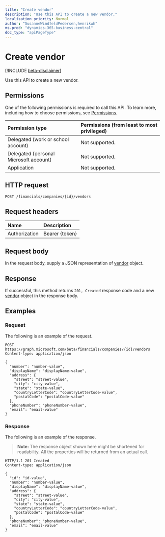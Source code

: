 ```yaml
---
title: "Create vendor"
description: "Use this API to create a new vendor."
localization_priority: Normal
author: "SusanneWindfeldPedersen,henrikwh"
ms.prod: "dynamics-365-business-central"
doc_type: "apiPageType"
---
```


# Create vendor

[!INCLUDE [beta-disclaimer](../../includes/beta-disclaimer.md)]

Use this API to create a new vendor.

## Permissions

One of the following permissions is required to call this API. To learn more, including how to choose permissions, see [Permissions](/graph/permissions-reference).

| Permission type                        | Permissions (from least to most privileged) |
|:---------------------------------------|:--------------------------------------------|
| Delegated (work or school account)     | Not supported. |
| Delegated (personal Microsoft account) | Not supported. |
| Application                            | Not supported. |

## HTTP request

<!-- { "blockType": "ignored" } -->

```http
POST /financials/companies/{id}/vendors
```

## Request headers

| Name          | Description   |
|:--------------|:--------------|
| Authorization | Bearer {token} |

## Request body

In the request body, supply a JSON representation of [vendor](../resources/vendor.md) object.

## Response

If successful, this method returns `201, Created` response code and a new [vendor](../resources/dynamics-vendor.md) object in the response body.

## Examples

### Request

The following is an example of the request.
<!-- {
  "blockType": "request",
  "name": "create_vendor_from_company"
}-->

```http
POST https://graph.microsoft.com/beta/financials/companies/{id}/vendors
Content-type: application/json

{
  "number": "number-value",
  "displayName": "displayName-value",
  "address": {
    "street": "street-value",
    "city": "city-value",
    "state": "state-value",
    "countryLetterCode": "countryLetterCode-value",
    "postalCode": "postalCode-value"
  },
  "phoneNumber": "phoneNumber-value",
  "email": "email-value"
}
```

### Response

The following is an example of the response.

> **Note:** The response object shown here might be shortened for readability. All the properties will be returned from an actual call.

<!-- {
  "blockType": "response",
  "truncated": true,
  "@odata.type": "microsoft.graph.vendor"
} -->

```http
HTTP/1.1 201 Created
Content-type: application/json

{
  "id": "id-value",
  "number": "number-value",
  "displayName": "displayName-value",
  "address": {
    "street": "street-value",
    "city": "city-value",
    "state": "state-value",
    "countryLetterCode": "countryLetterCode-value",
    "postalCode": "postalCode-value"
  },
  "phoneNumber": "phoneNumber-value",
  "email": "email-value"
}
```

<!-- uuid: 16cd6b66-4b1a-43a1-adaf-3a886856ed98
2019-02-04 14:57:30 UTC -->
<!-- {
  "type": "#page.annotation",
  "description": "Create vendor",
  "keywords": "",
  "section": "documentation",
  "tocPath": ""
}-->